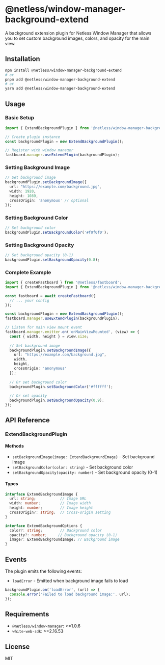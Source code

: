 # @netless/window-manager-background-extend

A background extension plugin for Netless Window Manager that allows you to set custom background images, colors, and opacity for the main view.

## Installation

```bash
npm install @netless/window-manager-background-extend
# or
pnpm add @netless/window-manager-background-extend
# or
yarn add @netless/window-manager-background-extend
```

## Usage

### Basic Setup

```typescript
import { ExtendBackgroundPlugin } from '@netless/window-manager-background-extend';

// Create plugin instance
const backgroundPlugin = new ExtendBackgroundPlugin();

// Register with window manager
fastboard.manager.useExtendPlugin(backgroundPlugin);
```

### Setting Background Image

```typescript
// Set background image
backgroundPlugin.setBackgroundImage({
  url: "https://example.com/background.jpg",
  width: 1920,
  height: 1080,
  crossOrigin: 'anonymous' // optional
});
```

### Setting Background Color

```typescript
// Set background color
backgroundPlugin.setBackgroundColor('#f0f0f0');
```

### Setting Background Opacity

```typescript
// Set background opacity (0-1)
backgroundPlugin.setBackgroundOpacity(0.8);
```

### Complete Example

```typescript
import { createFastboard } from '@netless/fastboard';
import { ExtendBackgroundPlugin } from '@netless/window-manager-background-extend';

const fastboard = await createFastboard({
  // ... your config
});

const backgroundPlugin = new ExtendBackgroundPlugin();
fastboard.manager.useExtendPlugin(backgroundPlugin);

// Listen for main view mount event
fastboard.manager.emitter.on('onMainViewMounted', (view) => {
  const { width, height } = view.size;
  
  // Set background image
  backgroundPlugin.setBackgroundImage({
    url: "https://example.com/background.jpg",
    width,
    height,
    crossOrigin: 'anonymous'
  });
  
  // Or set background color
  backgroundPlugin.setBackgroundColor('#ffffff');
  
  // Or set opacity
  backgroundPlugin.setBackgroundOpacity(0.9);
});
```

## API Reference

### ExtendBackgroundPlugin

#### Methods

- `setBackgroundImage(image: ExtendBackgroundImage)` - Set background image
- `setBackgroundColor(color: string)` - Set background color
- `setBackgroundOpacity(opacity: number)` - Set background opacity (0-1)

#### Types

```typescript
interface ExtendBackgroundImage {
  url: string;           // Image URL
  width: number;         // Image width
  height: number;        // Image height
  crossOrigin?: string;  // Cross-origin setting
}

interface ExtendBackgroundOptions {
  color?: string;        // Background color
  opacity?: number;     // Background opacity (0-1)
  image?: ExtendBackgroundImage; // Background image
}
```

## Events

The plugin emits the following events:

- `loadError` - Emitted when background image fails to load

```typescript
backgroundPlugin.on('loadError', (url) => {
  console.error('Failed to load background image:', url);
});
```

## Requirements

- `@netless/window-manager`: >=1.0.6
- `white-web-sdk`: >=2.16.53

## License

MIT
